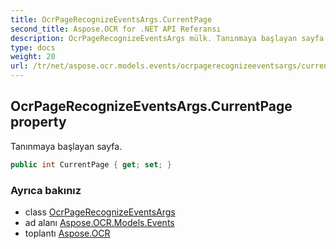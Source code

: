 ```yaml
---
title: OcrPageRecognizeEventsArgs.CurrentPage
second_title: Aspose.OCR for .NET API Referansı
description: OcrPageRecognizeEventsArgs mülk. Tanınmaya başlayan sayfa.
type: docs
weight: 20
url: /tr/net/aspose.ocr.models.events/ocrpagerecognizeeventsargs/currentpage/
---
```

## OcrPageRecognizeEventsArgs.CurrentPage property

Tanınmaya başlayan sayfa.

```csharp
public int CurrentPage { get; set; }
```

### Ayrıca bakınız

* class [OcrPageRecognizeEventsArgs](../)
* ad alanı [Aspose.OCR.Models.Events](../../ocrpagerecognizeeventsargs/)
* toplantı [Aspose.OCR](../../../)



